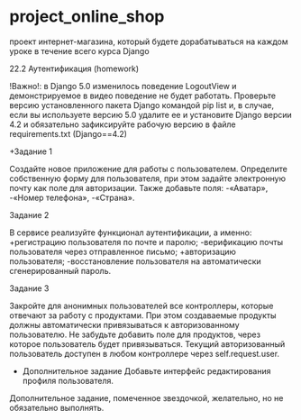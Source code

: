 # project_online_shop
проект интернет-магазина, который будете дорабатываться на каждом уроке в течение всего курса Django

22.2  Аутентификация (homework)

!Важно!: в Django 5.0 изменилось поведение LogoutView и демонстрируемое в видео поведение не будет работать. Проверьте версию установленного пакета Django командой pip list и, в случае, если вы используете версию 5.0 удалите ее и установите Django версии 4.2 и обязательно зафиксируйте рабочую версию в файле requirements.txt (Django==4.2)


+Задание 1

Создайте новое приложение для работы с пользователем. 
Определите собственную форму для пользователя, при этом задайте электронную почту как поле для авторизации.
Также добавьте поля:
-«Аватар»,
-«Номер телефона»,
-«Страна».

Задание 2

В сервисе реализуйте функционал аутентификации, а именно:
+регистрацию пользователя по почте и паролю;
-верификацию почты пользователя через отправленное письмо;
+авторизацию пользователя;
-восстановление пользователя на автоматически сгенерированный пароль.


Задание 3

Закройте для анонимных пользователей все контроллеры, которые отвечают за работу с продуктами.
При этом создаваемые продукты должны автоматически привязываться к авторизованному пользователю.
Не забудьте добавить поле для продуктов, через которое пользователь будет привязываться.
Текущий авторизованный пользователь доступен в любом контроллере через 
self.request.user.

* Дополнительное задание
Добавьте интерфейс редактирования профиля пользователя.

Дополнительное задание, помеченное звездочкой, желательно, но не обязательно выполнять.





